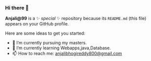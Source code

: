 ### Hi there 👋


**Anjali@99** is a ✨ _special_ ✨ repository because its `README.md` (this file) appears on your GitHub profile.

Here are some ideas to get you started:

- 🔭 I’m currently pursuing my masters.
- 🌱 I’m currently learning Webapps,java,Database.
- 📫 How to reach me: anjalibhogireddy800@gmail.com
